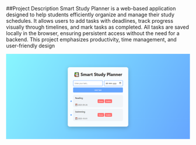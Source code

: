 ##Project Description 
Smart Study Planner is a web-based application designed to help students efficiently organize and manage their study schedules.
It allows users to add tasks with deadlines, track progress visually through timelines, and mark tasks as completed.
All tasks are saved locally in the browser, ensuring persistent access without the need for a backend. This project emphasizes productivity, time management, and user-friendly design

![image_alt](https://github.com/navyavarikuti/Smart_Study_Plan/blob/03ba487ffe78941cdd510b2f1ce48f4adab4cbdf/screenshots/studyPage1.png)
